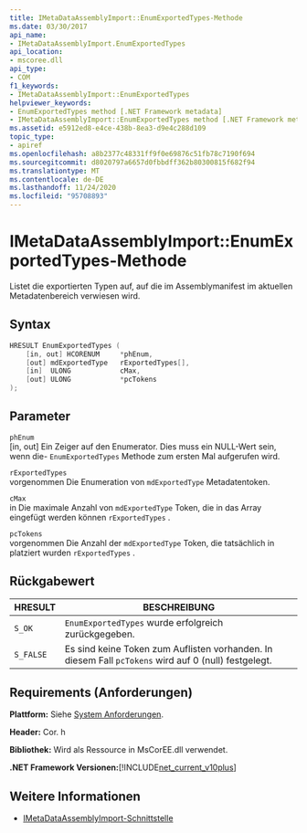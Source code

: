 ```yaml
---
title: IMetaDataAssemblyImport::EnumExportedTypes-Methode
ms.date: 03/30/2017
api_name:
- IMetaDataAssemblyImport.EnumExportedTypes
api_location:
- mscoree.dll
api_type:
- COM
f1_keywords:
- IMetaDataAssemblyImport::EnumExportedTypes
helpviewer_keywords:
- EnumExportedTypes method [.NET Framework metadata]
- IMetaDataAssemblyImport::EnumExportedTypes method [.NET Framework metadata]
ms.assetid: e5912ed8-e4ce-438b-8ea3-d9e4c288d109
topic_type:
- apiref
ms.openlocfilehash: a8b2377c48331ff9f0e69876c51fb78c7190f694
ms.sourcegitcommit: d8020797a6657d0fbbdff362b80300815f682f94
ms.translationtype: MT
ms.contentlocale: de-DE
ms.lasthandoff: 11/24/2020
ms.locfileid: "95708893"
---
```

# <a name="imetadataassemblyimportenumexportedtypes-method"></a>IMetaDataAssemblyImport::EnumExportedTypes-Methode

Listet die exportierten Typen auf, auf die im Assemblymanifest im aktuellen Metadatenbereich verwiesen wird.  
  
## <a name="syntax"></a>Syntax  
  
```cpp  
HRESULT EnumExportedTypes (  
    [in, out] HCORENUM     *phEnum,
    [out] mdExportedType   rExportedTypes[],
    [in]  ULONG            cMax,
    [out] ULONG            *pcTokens  
);  
```  
  
## <a name="parameters"></a>Parameter  

 `phEnum`  
 [in, out] Ein Zeiger auf den Enumerator. Dies muss ein NULL-Wert sein, wenn die- `EnumExportedTypes` Methode zum ersten Mal aufgerufen wird.  
  
 `rExportedTypes`  
 vorgenommen Die Enumeration von `mdExportedType` Metadatentoken.  
  
 `cMax`  
 in Die maximale Anzahl von `mdExportedType` Token, die in das Array eingefügt werden können `rExportedTypes` .  
  
 `pcTokens`  
 vorgenommen Die Anzahl der `mdExportedType` Token, die tatsächlich in platziert wurden `rExportedTypes` .  
  
## <a name="return-value"></a>Rückgabewert  
  
|HRESULT|BESCHREIBUNG|  
|-------------|-----------------|  
|`S_OK`|`EnumExportedTypes` wurde erfolgreich zurückgegeben.|  
|`S_FALSE`|Es sind keine Token zum Auflisten vorhanden. In diesem Fall `pcTokens` wird auf 0 (null) festgelegt.|  
  
## <a name="requirements"></a>Requirements (Anforderungen)  

 **Plattform:** Siehe [System Anforderungen](../../get-started/system-requirements.md).  
  
 **Header:** Cor. h  
  
 **Bibliothek:** Wird als Ressource in MsCorEE.dll verwendet.  
  
 **.NET Framework Versionen:**[!INCLUDE[net_current_v10plus](../../../../includes/net-current-v10plus-md.md)]  
  
## <a name="see-also"></a>Weitere Informationen

- [IMetaDataAssemblyImport-Schnittstelle](imetadataassemblyimport-interface.md)
